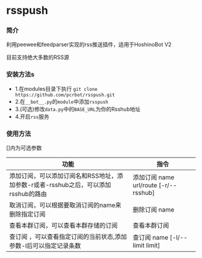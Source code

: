# rsspush

### 简介

利用peewee和feedparser实现的rss推送插件，适用于HoshinoBot V2

目前支持绝大多数的RSS源

### 安装方法s

- 1.在modules目录下执行 `git clone https://github.com/pcrbot/rsspush.git`
- 2.在`__bot__.py`的`module`中添加`rsspush`
- 3.(可选)修改`data.py`中的`BASE_URL`为你的Rsshub地址
- 4.开启`rss`服务

### 使用方法

[]内为可选参数

| 功能                                                         | 指令                                  |
| ------------------------------------------------------------ | ------------------------------------- |
| 添加订阅，可以添加订阅名和RSS地址，添加参数-r或者-rsshub之后，可以添加rsshub的路由 | 添加订阅 name url/route [-r/--rsshub] |
| 取消订阅，可以根据要取消订阅的name来删除指定订阅             | 删除订阅 name                         |
| 查看本群订阅，可以查看本群存储的订阅                         | 查看本群订阅                          |
| 查订阅 ，可以查看指定订阅的当前状态,添加参数-l后可以指定记录条数 | 查订阅 name [-l/--limit limit]        |

